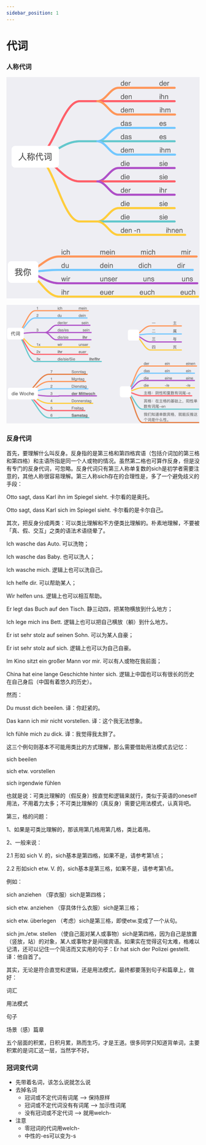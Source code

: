 ```yaml
---
sidebar_position: 1
---
```


# 代词

### 人称代词

![](./img/人称代词-1.png)

![](./img/人称代词-2.png)

### 反身代词

首先，要理解什么叫反身。反身指的是第三格和第四格宾语（包括介词加的第三格和第四格）和主语所指是同一个人或物的情况。虽然第二格也可算作反身，但是没有专门的反身代词，可忽略。反身代词只有第三人称单复数的sich是初学者需要注意的，其他人称很容易理解。第三人称sich存在的合理性是，多了一个避免歧义的手段：

Otto sagt, dass Karl ihn im Spiegel sieht. 卡尔看的是奥托。

Otto sagt, dass Karl sich im Spiegel sieht. 卡尔看的是卡尔自己。

其次，把反身分成两类：可以类比理解和不方便类比理解的。朴素地理解，不要被「真、假、交互」之类的语法术语绕晕了。

Ich wasche das Auto. 可以洗物；

Ich wasche das Baby. 也可以洗人；

Ich wasche mich. 逻辑上也可以洗自己。

Ich helfe dir. 可以帮助某人；

Wir helfen uns. 逻辑上也可以相互帮助。

Er legt das Buch auf den Tisch. 静三动四，把某物横放到什么地方；

Ich lege mich ins Bett. 逻辑上也可以把自己横放（躺）到什么地方。

Er ist sehr stolz auf seinen Sohn. 可以为某人自豪；

Er ist sehr stolz auf sich. 逻辑上也可以为自己自豪。

Im Kino sitzt ein großer Mann vor mir. 可以有人或物在我前面；

China hat eine lange Geschichte hinter sich. 逻辑上中国也可以有很长的历史在自己身后（中国有着悠久的历史）。

然而：

Du musst dich beeilen. 译：你赶紧的。

Das kann ich mir nicht vorstellen. 译：这个我无法想象。

Ich fühle mich zu dick. 译：我觉得我太胖了。

这三个例句则基本不可能用类比的方式理解，那么需要借助用法模式去记忆：

sich beeilen

sich etw. vorstellen

sich irgendwie fühlen

也就是说：可类比理解的（假反身）按直觉和逻辑来就行，类似于英语的oneself用法，不用着力太多；不可类比理解的（真反身）需要记用法模式，认真背吧。

第三，格的问题：

1、如果是可类比理解的，那该用第几格用第几格，类比着用。

2、一般来说：

2.1 形如 sich V. 的，sich基本是第四格，如果不是，请参考第1点；

2.2 形如sich etw. V. 的，sich基本是第三格，如果不是，请参考第1点。

例如：

sich anziehen （穿衣服）sich是第四格；

sich etw. anziehen （穿具体什么衣服）sich是第三格；

sich etw. überlegen （考虑）sich是第三格，即使etw.变成了一个从句。

sich jm./etw. stellen （使自己面对某人或事物）sich是第四格，因为自己是放置（竖放，站）的对象，某人或事物才是间接宾语。如果实在觉得这句太难，格难以记清，还可以记住一个简洁而又实用的句子：Er hat sich der Polizei gestellt. 译：他自首了。

其实，无论是符合直觉和逻辑，还是用法模式，最终都要落到句子和篇章上，做好：

  词汇

  用法模式

  句子

  场景（感）篇章

五个层面的积累，日积月累，熟而生巧，才是王道。很多同学只知道背单词，主要积累的是词汇这一层，当然学不好。

### 冠词变代词

* 先带着名词，该怎么说就怎么说
* 去掉名词
  * 冠词或不定代词有词尾  -->  保持原样
  * 冠词或不定代词没有有词尾  -->  加示性词尾
  * 没有冠词或不定代词  -->  就用welch-
* 注意
  * 零冠词的代词用welch-
  * 中性的-es可以变为-s

